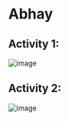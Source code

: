 # Abhay
## Activity 1:
![image](https://github.com/AbhayWalia/ECE444-F2023-Assignment1/assets/94670623/c832af95-9570-4542-aa8d-737a0f1395fe)

## Activity 2:
![image](https://github.com/AbhayWalia/ECE444-F2023-Assignment1/assets/94670623/bbdd150a-3299-4abb-9c9d-07d4600e35a3)

